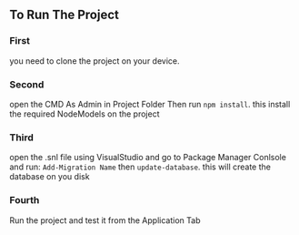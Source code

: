 ## To Run The Project

### First
you need to clone the project on your device.

### Second
open the CMD As Admin in Project Folder Then run `npm install`.
this install the required NodeModels on the project

### Third
open the .snl file using VisualStudio and go to Package Manager Conlsole and run:
`Add-Migration Name` then `update-database`.
this will create the database on you disk

### Fourth
Run the project and test it from the Application Tab